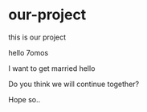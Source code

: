 # our-project
this is our project

hello 7omos

I want to get married
hello

Do you think we will continue together?

Hope so..
